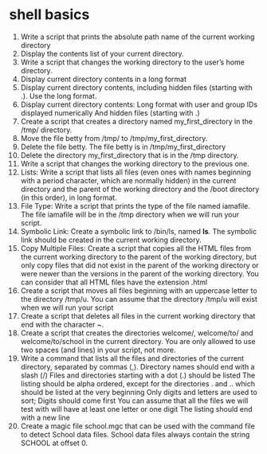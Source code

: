 shell basics
============

1) Write a script that prints the absolute path name of the current working directory
2) Display the contents list of your current directory.
3) Write a script that changes the working directory to the user’s home directory.
4) Display current directory contents in a long format
5) Display current directory contents, including hidden files (starting with .). Use the long format.
6) Display current directory contents: Long format with user and group IDs displayed numerically And hidden files (starting with .)
7) Create a script that creates a directory named my_first_directory in the /tmp/ directory.
8) Move the file betty from /tmp/ to /tmp/my_first_directory.
9) Delete the file betty. The file betty is in /tmp/my_first_directory
10) Delete the directory my_first_directory that is in the /tmp directory.
11) Write a script that changes the working directory to the previous one.
12) Lists: Write a script that lists all files (even ones with names beginning with a period character, which are normally hidden) in the current directory and the parent of the working directory and the /boot directory (in this order), in long format.
13) File Type: Write a script that prints the type of the file named iamafile. The file iamafile will be in the /tmp directory when we will run your script.
14) Symbolic Link: Create a symbolic link to /bin/ls, named __ls__. The symbolic link should be created in the current working directory.
15) Copy Multiple Files: Create a script that copies all the HTML files from the current working directory to the parent of the working directory, but only copy files that did not exist in the parent of the working directory or were newer than the versions in the parent of the working directory. You can consider that all HTML files have the extension .html
16) Create a script that moves all files beginning with an uppercase letter to the directory /tmp/u. You can assume that the directory /tmp/u will exist when we will run your script
17) Create a script that deletes all files in the current working directory that end with the character ~.
18) Create a script that creates the directories welcome/, welcome/to/ and welcome/to/school in the current directory. You are only allowed to use two spaces (and lines) in your script, not more.
19) Write a command that lists all the files and directories of the current directory, separated by commas (,). 
    Directory names should end with a slash (/)
    Files and directories starting with a dot (.) should be listed
    The listing should be alpha ordered, except for the directories . and .. which should be listed at the very beginning
    Only digits and letters are used to sort; Digits should come first
    You can assume that all the files we will test with will have at least one letter or one digit
    The listing should end with a new line
 20) Create a magic file school.mgc that can be used with the command file to detect School data files. School data files always contain the string SCHOOL at offset 0.
